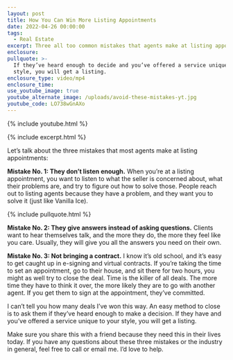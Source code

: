 ```yaml
---
layout: post
title: How You Can Win More Listing Appointments
date: 2022-04-26 00:00:00
tags:
  - Real Estate
excerpt: Three all too common mistakes that agents make at listing appointments.
enclosure:
pullquote: >-
  If they’ve heard enough to decide and you’ve offered a service unique to your
  style, you will get a listing.
enclosure_type: video/mp4
enclosure_time:
use_youtube_image: true
youtube_alternate_image: /uploads/avoid-these-mistakes-yt.jpg
youtube_code: LO738wGnAXo
---
```

{% include youtube.html %}

{% include excerpt.html %}

Let’s talk about the three mistakes that most agents make at listing appointments:

**Mistake No. 1: They don’t listen enough.** When you’re at a listing appointment, you want to listen to what the seller is concerned about, what their problems are, and try to figure out how to solve those. People reach out to listing agents because they have a problem, and they want you to solve it (just like Vanilla Ice).

{% include pullquote.html %}

**Mistake No. 2: They give answers instead of asking questions.** Clients want to hear themselves talk, and the more they do, the more they feel like you care. Usually, they will give you all the answers you need on their own.

**Mistake No. 3: Not bringing a contract.** I know it’s old school, and it’s easy to get caught up in e-signing and virtual contracts. If you’re taking the time to set an appointment, go to their house, and sit there for two hours, you might as well try to close the deal. Time is the killer of all deals. The more time they have to think it over, the more likely they are to go with another agent. If you get them to sign at the appointment, they’ve committed.

I can’t tell you how many deals I’ve won this way. An easy method to close is to ask them if they’ve heard enough to make a decision. If they have and you’ve offered a service unique to your style, you will get a listing.

Make sure you share this with a friend because they need this in their lives today. If you have any questions about these three mistakes or the industry in general, feel free to call or email me. I’d love to help.
